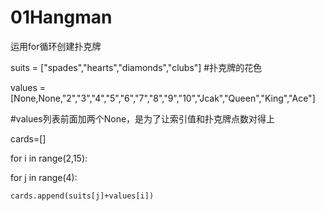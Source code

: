 # 01Hangman
运用for循环创建扑克牌

suits = ["spades","hearts","diamonds","clubs"]    #扑克牌的花色

values = [None,None,"2","3","4","5","6","7","8","9","10","Jcak","Queen","King","Ace"]

#values列表前面加两个None，是为了让索引值和扑克牌点数对得上

cards=[]

for i in range(2,15):

  for j in range(4):
    
    cards.append(suits[j]+values[i])
